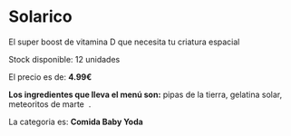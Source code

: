 # Solarico

El super boost de vitamina D que necesita tu criatura espacial

Stock disponible: 12 unidades

El precio es de: **4.99€**

**Los ingredientes que lleva el menú son:** pipas de la tierra, gelatina solar, meteoritos de marte  .

La categoria es: **Comida Baby Yoda**



